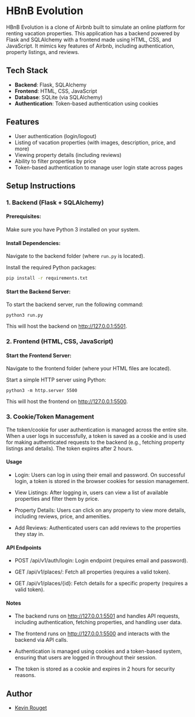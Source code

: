 # HBnB Evolution

HBnB Evolution is a clone of Airbnb built to simulate an online platform for renting vacation properties. This application has a backend powered by Flask and SQLAlchemy with a frontend made using HTML, CSS, and JavaScript. It mimics key features of Airbnb, including authentication, property listings, and reviews.

## Tech Stack

- **Backend**: Flask, SQLAlchemy
- **Frontend**: HTML, CSS, JavaScript
- **Database**: SQLite (via SQLAlchemy)
- **Authentication**: Token-based authentication using cookies

## Features

- User authentication (login/logout)
- Listing of vacation properties (with images, description, price, and more)
- Viewing property details (including reviews)
- Ability to filter properties by price
- Token-based authentication to manage user login state across pages

## Setup Instructions

### 1. Backend (Flask + SQLAlchemy)

#### Prerequisites:
Make sure you have Python 3 installed on your system.

#### Install Dependencies:
Navigate to the backend folder (where `run.py` is located).

Install the required Python packages:

```bash
pip install -r requirements.txt
```

#### Start the Backend Server:
To start the backend server, run the following command:
```
python3 run.py
```

This will host the backend on http://127.0.0.1:5501.

### 2. Frontend (HTML, CSS, JavaScript)
#### Start the Frontend Server:
Navigate to the frontend folder (where your HTML files are located).

Start a simple HTTP server using Python:
```
python3 -m http.server 5500
```
This will host the frontend on http://127.0.0.1:5500.

### 3. Cookie/Token Management
The token/cookie for user authentication is managed across the entire site. When a user logs in successfully, a token is saved as a cookie and is used for making authenticated requests to the backend (e.g., fetching property listings and details). The token expires after 2 hours.

#### Usage
- Login: Users can log in using their email and password. On successful login, a token is stored in the browser cookies for session management.

- View Listings: After logging in, users can view a list of available properties and filter them by price.

- Property Details: Users can click on any property to view more details, including reviews, price, and amenities.

- Add Reviews: Authenticated users can add reviews to the properties they stay in.

#### API Endpoints
- POST /api/v1/auth/login: Login endpoint (requires email and password).

- GET /api/v1/places/: Fetch all properties (requires a valid token).

- GET /api/v1/places/{id}: Fetch details for a specific property (requires a valid token).

#### Notes
- The backend runs on http://127.0.0.1:5501 and handles API requests, including authentication, fetching properties, and handling user data.

- The frontend runs on http://127.0.0.1:5500 and interacts with the backend via API calls.

- Authentication is managed using cookies and a token-based system, ensuring that users are logged in throughout their session.

- The token is stored as a cookie and expires in 2 hours for security reasons.

## Author
- [Kevin Rouget](https://github.com/koryos77)
